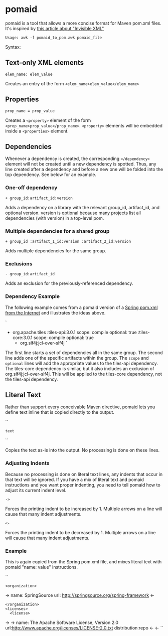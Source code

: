 pomaid
======
pomaid is a tool that allows a more concise format for Maven pom.xml files. It's inspired by [this article about "Invisible XML"](http://www.balisage.net/Proceedings/vol10/html/Pemberton01/BalisageVol10-Pemberton01.html?utm_source=statuscode&utm_medium=email)

`
Usage: awk -f pomaid_to_pom.awk pomaid_file
`

Syntax:

Text-only XML elements
----------------------
`
elem_name: elem_value
`

Creates an entry of the form `<elem_name>elem_value</elem_name>`

Properties
----------
`prop_name = prop_value`

Creates a `<property>` element of the form `<prop_name>prop_value</prop_name>`. `<property>` elements will be embedded inside a `<properties>` element.
    
Dependencies
------------
Whenever a dependency is created, the corresponding `</dependency>` element will not be created until a new dependency is spotted. Thus, any line created after a dependency and before a new one will be folded into the top dependency. See below for an example.

### One-off dependency
`+ group_id:artifact_id:version`

Adds a dependency on a library with the relevant group\_id, artifact\_id, and optional version. version is optional because many projects list all dependencies (with version) in a top-level pom.

### Multiple dependencies for a shared group
`+ group_id
   :artifact_1_id:version
   :artifact_2_id:version
`

Adds multiple dependencies for the same group.

### Exclusions
`- group_id:artifact_id`

Adds an exclusion for the previously-referenced dependency.

### Dependency Example
The following example comes from a pomaid version of a [Spring pom.xml from the Internet](http://repo1.maven.org/maven2/org/springframework/spring-webmvc/3.2.4.RELEASE/spring-webmvc-3.2.4.RELEASE.pom) and illustrates the ideas above.

`
+ org.apache.tiles
  :tiles-api:3.0.1
    scope: compile
    optional: true
  :tiles-core:3.0.1
    scope: compile
    optional: true
    - org.slf4j:jcl-over-slf4j
`

The first line starts a set of dependencies all in the same group. The second line adds one of the specific artifacts within the group. The `scope` and `optional` lines will add the appropriate values to the tiles-api dependency. The tiles-core dependency is similar, but it also includes an exclusion of org.slf4j:jcl-over-slf4j. This will be applied to the tiles-core dependency, not the tiles-api dependency.

Literal Text
------------
Rather than support every conceivable Maven directive, pomaid lets you define text inline that is copied directly to the output.

``
```
text
```
``

Copies the text as-is into the output. No processing is done on these lines.

### Adjusting Indents
Because no processing is done on literal text lines, any indents that occur in that text will be ignored. If you have a mix of literal text and pomaid instructions and you want proper indenting, you need to tell pomaid how to adjust its current indent level.

`->`

Forces the printing indent to be increased by 1. Multiple arrows on a line will cause that many indent adjustments.

`<-`

Forces the printing indent to be decreased by 1. Multiple arrows on a line will cause that many indent adjustments.


### Example
This is again copied from the Spring pom.xml file, and mixes literal text with pomaid "name: value" instructions.

``
```
<organization>
```
->
  name: SpringSource
  url: http://springsource.org/spring-framework
<-
```
</organization>
<licenses>
  <license>
```
-> ->
    name: The Apache Software License, Version 2.0
    url:http://www.apache.org/licenses/LICENSE-2.0.txt
    distribution:repo
<- <-
``